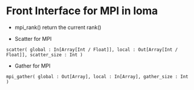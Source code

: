 # Front Interface for MPI in loma

*  mpi_rank()
return the current rank()

* Scatter for MPI
```
scatter( global : In[Array[Int / Float]], local : Out[Array[Int / Float]], scatter_size : Int )
```

* Gather for MPI
```
mpi_gather( global : Out[Array], local : In[Array], gather_size : Int )
```

